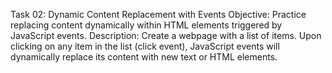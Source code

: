 <!-- Task 1

Objective: Learn how to access HTML elements using JavaScript and dynamically modify their attributes in response to user events like click or mouseover.
Description: Create a simple interactive webpage that displays an image representing daytime. When the user clicks a button, the image should be changed to nighttime — and the button text should be updated accordingly (Like initially button text should be “night”, and image should be daytime, when user clicks on button its text changes to “day” and images changes to night time). Additionally, when the user hovers over the image, its appearance (e.g., border or shadow) should change using inline CSS modifications. -->



Task 02: Dynamic Content Replacement with Events
Objective: Practice replacing content dynamically within HTML elements triggered by JavaScript events. 
Description: Create a webpage with a list of items. Upon clicking on any item in the list (click event), JavaScript events will dynamically replace its content with new text or HTML elements. 

